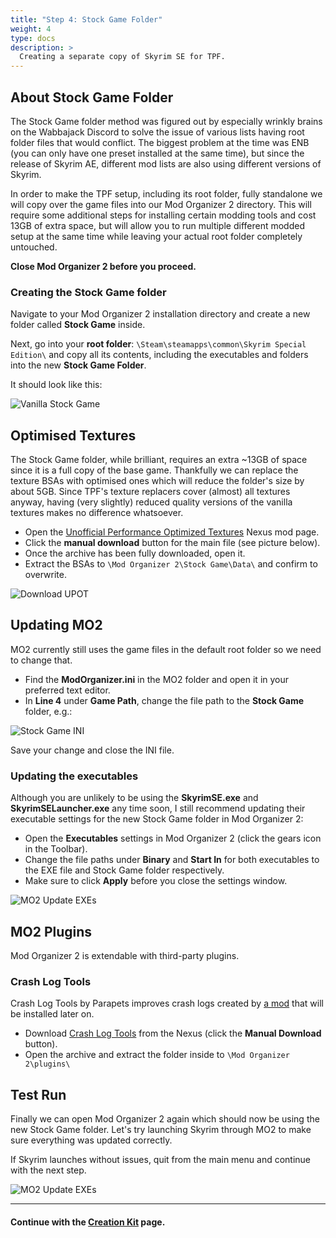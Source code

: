 ```yaml
---
title: "Step 4: Stock Game Folder"
weight: 4
type: docs
description: >
  Creating a separate copy of Skyrim SE for TPF.
---
```


## About Stock Game Folder

The Stock Game folder method was figured out by especially wrinkly brains on the Wabbajack Discord to solve the issue of various lists having root folder files that would conflict. The biggest problem at the time was ENB (you can only have one preset installed at the same time), but since the release of Skyrim AE, different mod lists are also using different versions of Skyrim.

In order to make the TPF setup, including its root folder, fully standalone we will copy over the game files into our Mod Organizer 2 directory. This will require some additional steps for installing certain modding tools and cost 13GB of extra space, but will allow you to run multiple different modded setup at the same time while leaving your actual root folder completely untouched.

**Close Mod Organizer 2 before you proceed.**

### Creating the Stock Game folder

Navigate to your Mod Organizer 2 installation directory and create a new folder called **Stock Game** inside.

Next, go into your **root folder**: `\Steam\steamapps\common\Skyrim Special Edition\` and copy all its contents, including the executables and folders into the new **Stock Game Folder**.

It should look like this:

![Vanilla Stock Game](/Pictures/tpf/initial-setup/vanilla-stock-game.png)

## Optimised Textures

The Stock Game folder, while brilliant, requires an extra ~13GB of space since it is a full copy of the base game. Thankfully we can replace the texture BSAs with optimised ones which will reduce the folder's size by about 5GB. Since TPF's texture replacers cover (almost) all textures anyway, having (very slightly) reduced quality versions of the vanilla textures makes no difference whatsoever.

- Open the [Unofficial Performance Optimized Textures](https://www.nexusmods.com/skyrimspecialedition/mods/21166?tab=files) Nexus mod page.
- Click the **manual download** button for the main file (see picture below).
- Once the archive has been fully downloaded, open it.
- Extract the BSAs to `\Mod Organizer 2\Stock Game\Data\` and confirm to overwrite.

![Download UPOT](/Pictures/tpf/initial-setup/download-upot.png)

## Updating MO2

MO2 currently still uses the game files in the default root folder so we need to change that.

- Find the **ModOrganizer.ini** in the MO2 folder and open it in your preferred text editor.
- In **Line 4** under **Game Path**, change the file path to the **Stock Game** folder, e.g.:

![Stock Game INI](/Pictures/tpf/initial-setup/stock-game-ini.png)

Save your change and close the INI file.

### Updating the executables

Although you are unlikely to be using the **SkyrimSE.exe** and **SkyrimSELauncher.exe** any time soon, I still recommend updating their executable settings for the new Stock Game folder in Mod Organizer 2:

- Open the **Executables** settings in Mod Organizer 2 (click the gears icon in the Toolbar).
- Change the file paths under **Binary** and **Start In** for both executables to the EXE file and Stock Game folder respectively.
- Make sure to click **Apply** before you close the settings window.

![MO2 Update EXEs](/Pictures/tpf/initial-setup/mo2-update-exes.png)

## MO2 Plugins

Mod Organizer 2 is extendable with third-party plugins.

### Crash Log Tools

Crash Log Tools by Parapets improves crash logs created by [a mod](https://www.nexusmods.com/skyrimspecialedition/mods/59596) that will be installed later on.

- Download [Crash Log Tools](https://www.nexusmods.com/skyrimspecialedition/mods/66743?tab=files) from the Nexus (click the **Manual Download** button).
- Open the archive and extract the folder inside to `\Mod Organizer 2\plugins\`

## Test Run

Finally we can open Mod Organizer 2 again which should now be using the new Stock Game folder. Let's try launching Skyrim through MO2 to make sure everything was updated correctly.

If Skyrim launches without issues, quit from the main menu and continue with the next step.

![MO2 Update EXEs](/Pictures/tpf/initial-setup/mo2-launch-skyrim.png)

---

#### Continue with the [Creation Kit](/tpf/initial-setup/step-5/) page.
